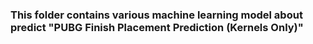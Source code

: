 ### This folder contains various machine learning model about predict "PUBG Finish Placement Prediction (Kernels Only)"
